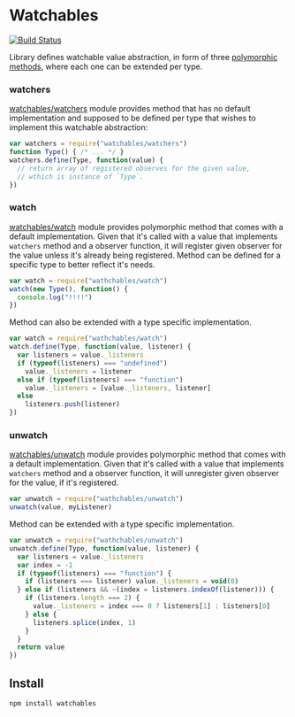 # Watchables

[![Build Status](https://secure.travis-ci.org/Gozala/watchable.png)](http://travis-ci.org/Gozala/watchable)

Library defines watchable value abstraction, in form of three [polymorphic
methods][method], where each one can be extended per type.

### watchers

[watchables/watchers](./watchables/bin/master/watchers.js) module provides
method that has no default implementation and supposed to be defined per type
that wishes to implement this watchable abstraction:

```js
var watchers = require("watchables/watchers")
function Type() { /* ... */ }
watchers.define(Type, function(value) {
  // return array of registered observes for the given value,
  // wthich is instance of `Type`.
})
```

### watch

[watchables/watch](./watchables/bin/master/watch.js) module provides
polymorphic method that comes with a default implementation. Given that it's
called with a value that implements `watchers` method and a observer function,
it will register given observer for the value unless it's already being
registered. Method can be defined for a specific type to better reflect
it's needs.

```js
var watch = require("wathchables/watch")
watch(new Type(), function() {
  console.log("!!!!")
})
```

Method can also be extended with a type specific implementation.


```js
var watch = require("wathchables/watch")
watch.define(Type, function(value, listener) {
  var listeners = value._listeners
  if (typeof(listeners) === "undefined")
    value._listeners = listener
  else if (typeof(listeners) === "function")
    value._listeners = [value._listeners, listener]
  else
    listeners.push(listener)
})
```


### unwatch

[watchables/unwatch](./watchables/bin/master/unwatch.js) module provides
polymorphic method that comes with a default implementation. Given that it's
called with a value that implements `watchers` method and a observer function,
it will unregister given observer for the value, if it's registered.

```js
var unwatch = require("wathchables/unwatch")
unwatch(value, myListener)
```

Method can be extended with a type specific implementation.

```js
var unwatch = require("wathchables/unwatch")
unwatch.define(Type, function(value, listener) {
  var listeners = value._listeners
  var index = -1
  if (typeof(listeners) === "function") {
    if (listeners === listener) value._listeners = void(0)
  } else if (listeners && ~(index = listeners.indexOf(listener))) {
    if (listeners.length === 2) {
      value._listeners = index === 0 ? listeners[1] : listeners[0]
    } else {
      listeners.splice(index, 1)
    }
  }
  return value
})

```


## Install

    npm install watchables

[method]:https://github.com/Gozala/method

